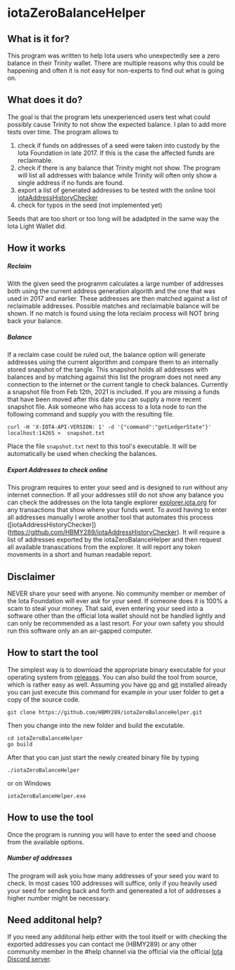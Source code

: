 # iotaZeroBalanceHelper


## What is it for?
This program was written to help Iota users who unexpectedly see a zero balance in their Trinity wallet. There are multiple reasons why this could be happening and often it is not easy for non-experts to find out what is going on.

## What does it do?
The goal is that the program lets unexperienced users test what could possibly cause Trinity to not show the expected balance. I plan to add more tests over time.
The program allows to 
1. check if funds on addresses of a seed were taken into custody by the Iota Foundation in late 2017. If this is the case the affected funds are reclaimable.
2. check if there is any balance that Trinity might not show. The program will list all addresses with balance while Trinity will often only show a single address if no funds are found. 
3. export a list of generated addresses to be tested with the online tool [iotaAddressHistoryChecker](https://github.com/HBMY289/iotaAddressHistoryChecker)
4. check for typos in the seed (not implemented yet)

Seeds that are too short or too long will be adadpted in the same way the Iota Light Wallet did.


## How it works
##### Reclaim
With the given seed the programm calculates a large number of addresses both using the current address generation algorith and the one that was used in 2017 and earlier. These addresses are then matched against a list of reclaimable addresses. Possible matches and reclaimable balance will be shown. If no match is found using the Iota reclaim process will NOT bring back your balance.

##### Balance
If a reclaim case could be ruled out, the balance option will generate addresses using the current algorithm and compare them to an internally stored snapshot of the tangle. This snapshot holds all addresses with balances and by matching against this list the program does not need any connection to the internet or the current tangle to check balances. Currently a snapshot file from Feb 12th, 2021 is included. If you are missing a funds that have been moved after this date you can supply a more recent snapshot file. Ask someone who has access to a Iota node to run the following command and supply you with the resulting file.
```
curl -H 'X-IOTA-API-VERSION: 1' -d '{"command":"getLedgerState"}' localhost:14265 >  snapshot.txt
```
Place the file `snapshot.txt` next to this tool's executable. It will be automatically be used when checking the balances.

##### Export Addresses to check online
This program requires to enter your seed and is designed to run without any internet connection. If all your addresses still do not show any balance you can check the addresses on the Iota tangle explorer [explorer.iota.org](https://explorer.iota.org) for any transactions that show where your funds went. To avoid having to enter all addresses manually I wrote another tool that automates this process ([iotaAddressHistoryChecker])(https://github.com/HBMY289/iotaAddressHistoryChecker). It will require a list of addresses exported by the iotaZeroBalanceHelper and then request all available tranascations from the explorer. It will report any token movements in a short and human readable report.

## Disclaimer
NEVER share your seed with anyone. No community member or member of the Iota Foundation will ever ask for your seed. If someone does it is 100% a scam to steal your money. That said, even entering your seed into a software other than the official Iota wallet should not be handled lightly and can only be recommended as a last resort. For your own safety you should run this software only an an air-gapped computer. 

## How to start the tool
The simplest way is to download the appropriate binary executable for your operating system from [releases](https://github.com/HBMY289/iotaZeroBalanceHelper/releases). You can also build the tool from source, which is rather easy as well. Assuming you have [go](https://golang.org/doc/install) and [git](https://www.atlassian.com/git/tutorials/install-git) installed already you can just execute this command for example in your user folder to get a copy of the source code.
```
git clone https://github.com/HBMY289/iotaZeroBalanceHelper.git
```

Then you change into the new folder and build the excutable.
```
cd iotaZeroBalanceHelper
go build
```
After that you can just start the newly created binary file by typing
```
./iotaZeroBalanceHelper
```
or on Windows
```
iotaZeroBalanceHelper.exe
```
## How to use the tool
Once the program is running you will have to enter the seed and choose from the available options.

##### Number of addresses
The program will ask yoiu how many addresses of your seed you want to check. In most cases 100 addresses will suffice, only if you heavily used your seed for sending back and forth and genereated a lot of addresses a higher number might be necessary.

## Need additonal help?
If you need any additonal help either with the tool itself or with checking the exported addresses you can contact me (HBMY289) or any other community member in the #help channel via the official via the official [Iota Discord server](https://discord.iota.org/).
